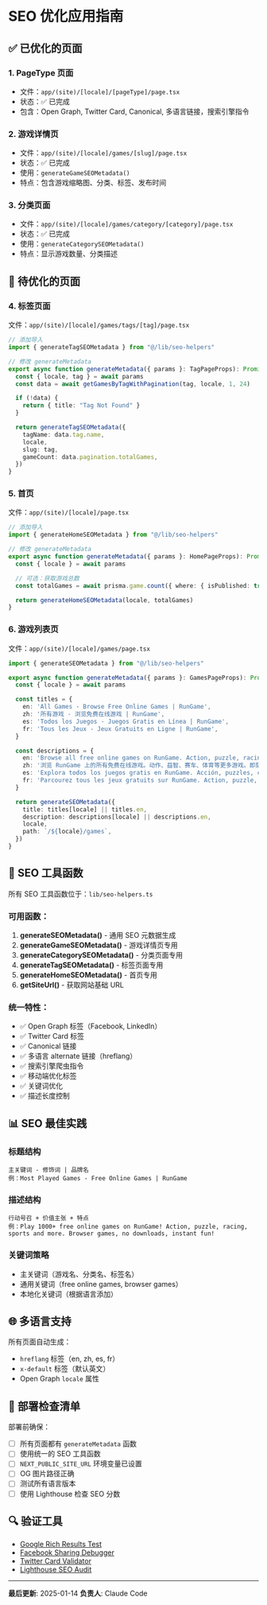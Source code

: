# SEO 优化应用指南

## ✅ 已优化的页面

### 1. PageType 页面
- 文件：`app/(site)/[locale]/[pageType]/page.tsx`
- 状态：✅ 已完成
- 包含：Open Graph, Twitter Card, Canonical, 多语言链接，搜索引擎指令

### 2. 游戏详情页
- 文件：`app/(site)/[locale]/games/[slug]/page.tsx`
- 状态：✅ 已完成
- 使用：`generateGameSEOMetadata()`
- 特点：包含游戏缩略图、分类、标签、发布时间

### 3. 分类页面
- 文件：`app/(site)/[locale]/games/category/[category]/page.tsx`
- 状态：✅ 已完成
- 使用：`generateCategorySEOMetadata()`
- 特点：显示游戏数量、分类描述

## 📝 待优化的页面

### 4. 标签页面
文件：`app/(site)/[locale]/games/tags/[tag]/page.tsx`

```typescript
// 添加导入
import { generateTagSEOMetadata } from "@/lib/seo-helpers"

// 修改 generateMetadata
export async function generateMetadata({ params }: TagPageProps): Promise<Metadata> {
  const { locale, tag } = await params
  const data = await getGamesByTagWithPagination(tag, locale, 1, 24)

  if (!data) {
    return { title: "Tag Not Found" }
  }

  return generateTagSEOMetadata({
    tagName: data.tag.name,
    locale,
    slug: tag,
    gameCount: data.pagination.totalGames,
  })
}
```

### 5. 首页
文件：`app/(site)/[locale]/page.tsx`

```typescript
// 添加导入
import { generateHomeSEOMetadata } from "@/lib/seo-helpers"

// 修改 generateMetadata
export async function generateMetadata({ params }: HomePageProps): Promise<Metadata> {
  const { locale } = await params

  // 可选：获取游戏总数
  const totalGames = await prisma.game.count({ where: { isPublished: true } })

  return generateHomeSEOMetadata(locale, totalGames)
}
```

### 6. 游戏列表页
文件：`app/(site)/[locale]/games/page.tsx`

```typescript
import { generateSEOMetadata } from "@/lib/seo-helpers"

export async function generateMetadata({ params }: GamesPageProps): Promise<Metadata> {
  const { locale } = await params

  const titles = {
    en: 'All Games - Browse Free Online Games | RunGame',
    zh: '所有游戏 - 浏览免费在线游戏 | RunGame',
    es: 'Todos los Juegos - Juegos Gratis en Línea | RunGame',
    fr: 'Tous les Jeux - Jeux Gratuits en Ligne | RunGame',
  }

  const descriptions = {
    en: 'Browse all free online games on RunGame. Action, puzzle, racing, sports and more. Instant play, no downloads!',
    zh: '浏览 RunGame 上的所有免费在线游戏。动作、益智、赛车、体育等更多游戏。即刻畅玩，无需下载！',
    es: 'Explora todos los juegos gratis en RunGame. Acción, puzzles, carreras, deportes y más. ¡Juega al instante!',
    fr: 'Parcourez tous les jeux gratuits sur RunGame. Action, puzzle, course, sport et plus. Jouez instantanément!',
  }

  return generateSEOMetadata({
    title: titles[locale] || titles.en,
    description: descriptions[locale] || descriptions.en,
    locale,
    path: `/${locale}/games`,
  })
}
```

## 🔧 SEO 工具函数

所有 SEO 工具函数位于：`lib/seo-helpers.ts`

### 可用函数：

1. **generateSEOMetadata()** - 通用 SEO 元数据生成
2. **generateGameSEOMetadata()** - 游戏详情页专用
3. **generateCategorySEOMetadata()** - 分类页面专用
4. **generateTagSEOMetadata()** - 标签页面专用
5. **generateHomeSEOMetadata()** - 首页专用
6. **getSiteUrl()** - 获取网站基础 URL

### 统一特性：

- ✅ Open Graph 标签（Facebook, LinkedIn）
- ✅ Twitter Card 标签
- ✅ Canonical 链接
- ✅ 多语言 alternate 链接（hreflang）
- ✅ 搜索引擎爬虫指令
- ✅ 移动端优化标签
- ✅ 关键词优化
- ✅ 描述长度控制

## 📊 SEO 最佳实践

### 标题结构
```
主关键词 - 修饰词 | 品牌名
例：Most Played Games - Free Online Games | RunGame
```

### 描述结构
```
行动号召 + 价值主张 + 特点
例：Play 1000+ free online games on RunGame! Action, puzzle, racing, sports and more. Browser games, no downloads, instant fun!
```

### 关键词策略
- 主关键词（游戏名、分类名、标签名）
- 通用关键词（free online games, browser games）
- 本地化关键词（根据语言添加）

## 🌐 多语言支持

所有页面自动生成：
- `hreflang` 标签（en, zh, es, fr）
- `x-default` 标签（默认英文）
- Open Graph `locale` 属性

## 🚀 部署检查清单

部署前确保：
- [ ] 所有页面都有 `generateMetadata` 函数
- [ ] 使用统一的 SEO 工具函数
- [ ] `NEXT_PUBLIC_SITE_URL` 环境变量已设置
- [ ] OG 图片路径正确
- [ ] 测试所有语言版本
- [ ] 使用 Lighthouse 检查 SEO 分数

## 🔍 验证工具

- [Google Rich Results Test](https://search.google.com/test/rich-results)
- [Facebook Sharing Debugger](https://developers.facebook.com/tools/debug/)
- [Twitter Card Validator](https://cards-dev.twitter.com/validator)
- [Lighthouse SEO Audit](chrome://lighthouse)

---

**最后更新**: 2025-01-14
**负责人**: Claude Code
